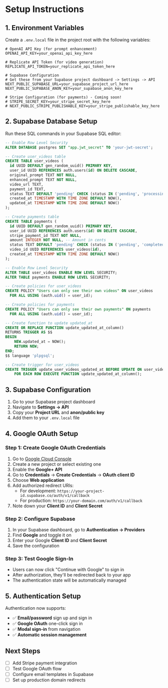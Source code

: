 # Setup Instructions

## 1. Environment Variables

Create a `.env.local` file in the project root with the following variables:

```env
# OpenAI API Key (for prompt enhancement)
OPENAI_API_KEY=your_openai_api_key_here

# Replicate API Token (for video generation)
REPLICATE_API_TOKEN=your_replicate_api_token_here

# Supabase Configuration
# Get these from your Supabase project dashboard -> Settings -> API
NEXT_PUBLIC_SUPABASE_URL=your_supabase_project_url_here
NEXT_PUBLIC_SUPABASE_ANON_KEY=your_supabase_anon_key_here

# Stripe Configuration (for payments) - Coming soon!
# STRIPE_SECRET_KEY=your_stripe_secret_key_here
# NEXT_PUBLIC_STRIPE_PUBLISHABLE_KEY=your_stripe_publishable_key_here
```

## 2. Supabase Database Setup

Run these SQL commands in your Supabase SQL editor:

```sql
-- Enable Row Level Security
ALTER DATABASE postgres SET "app.jwt_secret" TO 'your-jwt-secret';

-- Create user_videos table
CREATE TABLE user_videos (
  id UUID DEFAULT gen_random_uuid() PRIMARY KEY,
  user_id UUID REFERENCES auth.users(id) ON DELETE CASCADE,
  original_prompt TEXT NOT NULL,
  enhanced_prompt TEXT NOT NULL,
  video_url TEXT,
  payment_id TEXT,
  status TEXT DEFAULT 'pending' CHECK (status IN ('pending', 'processing', 'completed', 'failed')),
  created_at TIMESTAMP WITH TIME ZONE DEFAULT NOW(),
  updated_at TIMESTAMP WITH TIME ZONE DEFAULT NOW()
);

-- Create payments table
CREATE TABLE payments (
  id UUID DEFAULT gen_random_uuid() PRIMARY KEY,
  user_id UUID REFERENCES auth.users(id) ON DELETE CASCADE,
  stripe_payment_id TEXT NOT NULL,
  amount INTEGER NOT NULL, -- Amount in cents
  status TEXT DEFAULT 'pending' CHECK (status IN ('pending', 'completed', 'failed')),
  video_id UUID REFERENCES user_videos(id),
  created_at TIMESTAMP WITH TIME ZONE DEFAULT NOW()
);

-- Enable Row Level Security
ALTER TABLE user_videos ENABLE ROW LEVEL SECURITY;
ALTER TABLE payments ENABLE ROW LEVEL SECURITY;

-- Create policies for user_videos
CREATE POLICY "Users can only see their own videos" ON user_videos
  FOR ALL USING (auth.uid() = user_id);

-- Create policies for payments
CREATE POLICY "Users can only see their own payments" ON payments
  FOR ALL USING (auth.uid() = user_id);

-- Create function to update updated_at
CREATE OR REPLACE FUNCTION update_updated_at_column()
RETURNS TRIGGER AS $$
BEGIN
    NEW.updated_at = NOW();
    RETURN NEW;
END;
$$ language 'plpgsql';

-- Create trigger for user_videos
CREATE TRIGGER update_user_videos_updated_at BEFORE UPDATE ON user_videos
    FOR EACH ROW EXECUTE FUNCTION update_updated_at_column();
```

## 3. Supabase Configuration

1. Go to your Supabase project dashboard
2. Navigate to **Settings → API**
3. Copy your **Project URL** and **anon/public key**
4. Add them to your `.env.local` file

## 4. Google OAuth Setup

### Step 1: Create Google OAuth Credentials
1. Go to [Google Cloud Console](https://console.cloud.google.com/)
2. Create a new project or select existing one
3. Enable the **Google+ API**
4. Go to **Credentials** → **Create Credentials** → **OAuth client ID**
5. Choose **Web application**
6. Add authorized redirect URIs:
   - For development: `https://your-project-id.supabase.co/auth/v1/callback`
   - For production: `https://your-domain.com/auth/v1/callback`
7. Note down your **Client ID** and **Client Secret**

### Step 2: Configure Supabase
1. In your Supabase dashboard, go to **Authentication → Providers**
2. Find **Google** and toggle it on
3. Enter your Google **Client ID** and **Client Secret**
4. Save the configuration

### Step 3: Test Google Sign-In
- Users can now click "Continue with Google" to sign in
- After authorization, they'll be redirected back to your app
- The authentication state will be automatically managed

## 5. Authentication Setup

Authentication now supports:
- ✅ **Email/password** sign up and sign in
- ✅ **Google OAuth** one-click sign in
- ✅ **Modal sign-in** from navigation
- ✅ **Automatic session management**

## Next Steps

- [ ] Add Stripe payment integration
- [ ] Test Google OAuth flow
- [ ] Configure email templates in Supabase
- [ ] Set up production domain redirects 